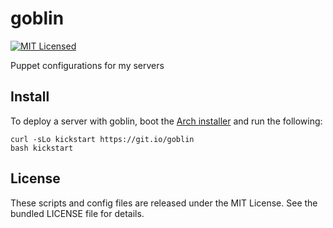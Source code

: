 goblin
=========

[![MIT Licensed](http://img.shields.io/badge/license-MIT-green.svg?style=flat)](https://tldrlegal.com/license/mit-license)

Puppet configurations for my servers

## Install

To deploy a server with goblin, boot the [Arch installer](https://www.archlinux.org/download/) and run the following:

```
curl -sLo kickstart https://git.io/goblin
bash kickstart
```

## License

These scripts and config files are released under the MIT License. See the bundled LICENSE file for details.

